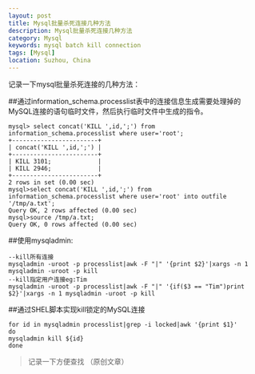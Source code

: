 ```yaml
---
layout: post
title: Mysql批量杀死连接几种方法
description: Mysql批量杀死连接几种方法
category: Mysql
keywords: mysql batch kill connection
tags: [Mysql]
location: Suzhou, China
---
```

记录一下mysql批量杀死连接的几种方法：

##通过information_schema.processlist表中的连接信息生成需要处理掉的MySQL连接的语句临时文件，然后执行临时文件中生成的指令。

    mysql> select concat('KILL ',id,';') from information_schema.processlist where user='root';
    +------------------------+
    | concat('KILL ',id,';') |
    +------------------------+
    | KILL 3101;             |
    | KILL 2946;             |
    +------------------------+
    2 rows in set (0.00 sec)
    mysql>select concat('KILL ',id,';') from information_schema.processlist where user='root' into outfile '/tmp/a.txt';
    Query OK, 2 rows affected (0.00 sec)
    mysql>source /tmp/a.txt;
    Query OK, 0 rows affected (0.00 sec)

##使用mysqladmin:

	--kill所有连接
	mysqladmin -uroot -p processlist|awk -F "|" '{print $2}'|xargs -n 1 mysqladmin -uroot -p kill
	--kill指定用户连接eg:Tim
	mysqladmin -uroot -p processlist|awk -F "|" '{if($3 == "Tim")print $2}'|xargs -n 1 mysqladmin -uroot -p kill
##通过SHEL脚本实现kill锁定的MySQL连接

    for id in mysqladmin processlist|grep -i locked|awk '{print $1}'
    do
    mysqladmin kill ${id}
    done

> 记录一下方便查找 （原创文章）
